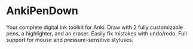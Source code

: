 # AnkiPenDown
Your complete digital ink toolkit for Anki. Draw with 2 fully customizable pens, a highlighter, and an eraser. Easily fix mistakes with undo/redo. Full support for mouse and pressure-sensitive styluses.

